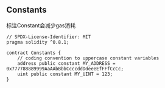 ## Constants

 标注Constant会减少gas消耗

```solidity
// SPDX-License-Identifier: MIT
pragma solidity ^0.8.1;

contract Constants {
    // coding convention to uppercase constant variables
    address public constant MY_ADDRESS = 0x777788889999AaAAbBbbCcccddDdeeeEfFFfCcCc;
    uint public constant MY_UINT = 123;
}

```

